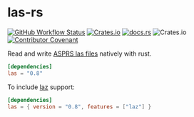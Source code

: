 las-rs
======

[![GitHub Workflow Status](https://img.shields.io/github/actions/workflow/status/gadomski/las-rs/continuous-integration.yml?branch=main&style=for-the-badge)](https://github.com/gadomski/las-rs/actions/workflows/continuous-integration.yml)
[![Crates.io](https://img.shields.io/crates/v/las?style=for-the-badge)](https://crates.io/crates/las)
[![docs.rs](https://img.shields.io/docsrs/las?style=for-the-badge)](https://docs.rs/las/latest/las/)
![Crates.io](https://img.shields.io/crates/l/las?style=for-the-badge)
[![Contributor Covenant](https://img.shields.io/badge/Contributor%20Covenant-2.1-4baaaa.svg?style=for-the-badge)](./CODE_OF_CONDUCT)

Read and write [ASPRS las files](http://www.asprs.org/Committee-General/LASer-LAS-File-Format-Exchange-Activities.html) natively with rust.

```toml
[dependencies]
las = "0.8"
```

To include [laz](https://laszip.org/) support:

```toml
[dependencies]
las = { version = "0.8", features = ["laz"] }
```
